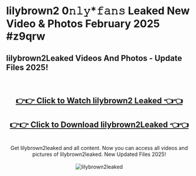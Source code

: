 # lilybrown2 0𝚗𝚕𝚢*𝚏𝚊𝚗𝚜 Leaked New Video & Photos February 2025 #z9qrw

<h2>lilybrown2Leaked Videos And Photos - Update Files 2025!</h2>
<br>
<div align="center">
<h2><a href="https://mediaupload.pro?title=lilybrown2&ref=11F" rel="nofollow">👉👉 Click to Watch lilybrown2 Leaked 👈👈</a></h2>
<h2><a href="https://mediaupload.pro?title=lilybrown2&ref=11F" rel="nofollow">👉👉 Click to Download lilybrown2Leaked 👈👈</a></h2>
<br>
Get lilybrown2leaked and all content. Now you can access all videos and pictures of lilybrown2leaked. New Updated Files 2025!
<br>
<br>
<a href="https://mediaupload.pro?title=lilybrown2&ref=11F" rel="nofollow" data-target="animated-image.originalLink"><img src="https://i.ibb.co/Gkj2r4b/banner.png" alt="lilybrown2leaked" style="max-width: 100%; display: inline-block;" data-target="animated-image.originalImage"></a>
</div>
<br>

